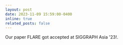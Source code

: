 ```yaml
---
layout: post
date: 2023-11-09 15:59:00-0400
inline: true
related_posts: false
---
```


Our paper FLARE got accepted at SIGGRAPH Asia '23!. 
